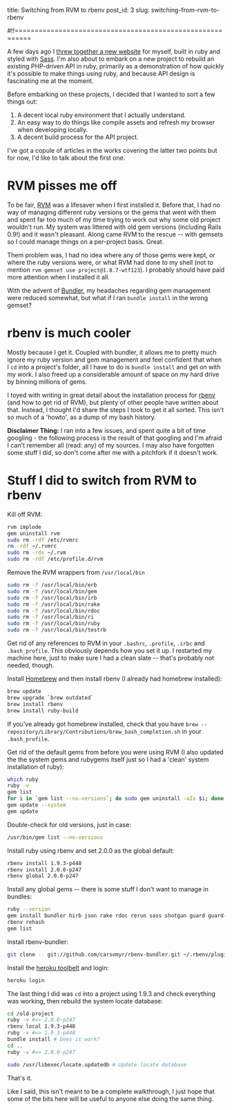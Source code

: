 title: Switching from RVM to rbenv
post_id: 3
slug: switching-from-rvm-to-rbenv

#!!==========================================================

A few days ago I [threw together a new website](http://me.dasmith.co.uk/articles/new-job-new-website-131002) for myself, built in ruby and styled with [Sass](http://sass-lang.com/). I'm also about to embark on a new project to rebuild an existing PHP-driven API in ruby, primarily as a demonstration of how quickly it's possible to make things using ruby, and because API design is fascinating me at the moment.

Before embarking on these projects, I decided that I wanted to sort a few things out:

1. A decent local ruby environment that I actually understand.
2. An easy way to do things like compile assets and refresh my browser when developing locally.
3. A decent build process for the API project.

I've got a copule of articles in the works covering the latter two points but for now, I'd like to talk about the first one.

# RVM pisses me off

To be fair, [RVM](https://github.com/wayneeseguin/rvm) was a lifesaver when I first installed it. Before that, I had no way of managing different ruby versions or the gems that went with them and spent far too much of my time trying to work out why some old project wouldn't run. My system was littered with old gem versions (including Rails 0.9!) and it wasn't pleasant. Along came RVM to the rescue -- with gemsets so I could manage things on a per-project basis. Great.

Them problem was, I had no idea where any of those gems were kept, or where the ruby versions were, or what RVM had done to my shell (not to mention `rvm gemset use project@1.8.7-wtf123`). I probably should have paid more attention when I installed it all.

With the advent of [Bundler](http://bundler.io/), my headaches regarding gem management were reduced somewhat, but what if I ran `bundle install` in the wrong gemset?

# rbenv is much cooler

Mostly because I get it. Coupled with bundler, it allows me to pretty much ignore my ruby version and gem management and feel confident that when I `cd` into a project's folder, all I have to do is `bundle install` and get on with my work. I also freed up a considerable amount of space on my hard drive by binning millions of gems.

I toyed with writing in great detail about the installation process for [rbenv](https://github.com/sstephenson/rbenv) (and how to get rid of RVM), but plenty of other people have written about that. Instead, I thought I'd share the steps I took to get it all sorted. This isn't so much of a 'howto', as a dump of my bash history.

**Disclaimer Thing:** I ran into a few issues, and spent quite a bit of time googling - the following process is the result of that googling and I'm afraid I can't remember all (read: any) of my sources. I may also have forgotten some stuff I did, so don't come after me with a pitchfork if it doesn't work.

# Stuff I did to switch from RVM to rbenv

Kill off RVM:

````bash
rvm implode
gem uninstall rvm
sudo rm -rdf /etc/rvmrc
rm -rdf ~/.rvmrc
sudo rm -rds ~/.rvm
sudo rm -rdf /etc/profile.d/rvm
````

Remove the RVM wrappers from `/usr/local/bin`

````bash
sudo rm -f /usr/local/bin/erb
sudo rm -f /usr/local/bin/gem
sudo rm -f /usr/local/bin/irb
sudo rm -f /usr/local/bin/rake
sudo rm -f /usr/local/bin/rdoc
sudo rm -f /usr/local/bin/ri
sudo rm -f /usr/local/bin/ruby
sudo rm -f /usr/local/bin/testrb
````

Get rid of any references to RVM in your `.bashrc`, `.profile`, `.irbc` and `.bash_profile`. This obviously depends how you set it up. I restarted my machine here, just to make sure I had a clean slate -- that's probably not needed, though.

Install [Homebrew](http://brew.sh/) and then install rbenv (I already had homebrew installed):

````bash
brew update
brew upgrade `brew outdated`
brew install rbenv
brew install ruby-build
````

If you've already got homebrew installed, check that you have `brew --repository/Library/Contributions/brew_bash_completion.sh` in your `.bash_profile`.

Get rid of the default gems from before you were using RVM (I also updated the the system gems and rubygems itself just so I had a 'clean' system installation of ruby):

````bash
which ruby
ruby -v
gem list
for i in `gem list --no-versions`; do sudo gem uninstall -aIx $i; done
gem update --system
gem update
````

Double-check for old versions, just in case:

````bash
/usr/bin/gem list --no-versions
````

Install ruby using rbenv and set 2.0.0 as the global default:

````bash
rbenv install 1.9.3-p448
rbenv install 2.0.0-p247
rbenv global 2.0.0-p247
````

Install any global gems -- there is some stuff I don't want to manage in bundles:

````bash
ruby --version
gem install bundler hirb json rake rdoc rerun sass shotgun guard guard-shotgun thor wirble showterm http pry bundler
rbenv rehash
gem list
````

Install rbenv-bundler:

````bash
git clone -- git://github.com/carsomyr/rbenv-bundler.git ~/.rbenv/plugins/bundler
````

Install the [heroku toolbelt](https://toolbelt.herokuapp.com/) and login:

````bash
heroku login
````

The last thing I did was `cd` into a project using 1.9.3 and check everything was working, then rebuild the system locate database:

````bash
cd /old-project
ruby -v #=> 2.0.0-p247
rbenv local 1.9.3-p448
ruby -v #=> 1.9.3-p448
bundle install # Does it work?
cd ..
ruby -v #=> 2.0.0-p247

sudo /usr/libexec/locate.updatedb # Update locate database
````

That's it.

Like I said, this isn't meant to be a complete walkthrough, I just hope that some of the bits here will be useful to anyone else doing the same thing.













